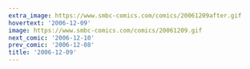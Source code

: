 ```yaml
---
extra_image: https://www.smbc-comics.com/comics/20061209after.gif
hovertext: '2006-12-09'
image: https://www.smbc-comics.com/comics/20061209.gif
next_comic: '2006-12-10'
prev_comic: '2006-12-08'
title: '2006-12-09'
---
```


